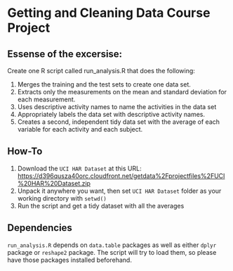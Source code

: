 # Getting and Cleaning Data Course Project

## Essense of the excersise:

Create one R script called run_analysis.R that does the following:

1. Merges the training and the test sets to create one data set.
2. Extracts only the measurements on the mean and standard deviation for each measurement.
3. Uses descriptive activity names to name the activities in the data set
4. Appropriately labels the data set with descriptive activity names.
5. Creates a second, independent tidy data set with the average of each variable for each activity and each subject.

## How-To

1. Download the ```UCI HAR Dataset``` at this URL: https://d396qusza40orc.cloudfront.net/getdata%2Fprojectfiles%2FUCI%20HAR%20Dataset.zip
2. Unpack it anywhere you want, then set ```UCI HAR Dataset``` folder as your working directory with ```setwd()```
3. Run the script and get a tidy dataset with all the averages

## Dependencies

```run_analysis.R``` depends on ```data.table``` packages as well as either ```dplyr``` package or ```reshape2``` package. The script will try to load them, so please have those packages installed beforehand.
